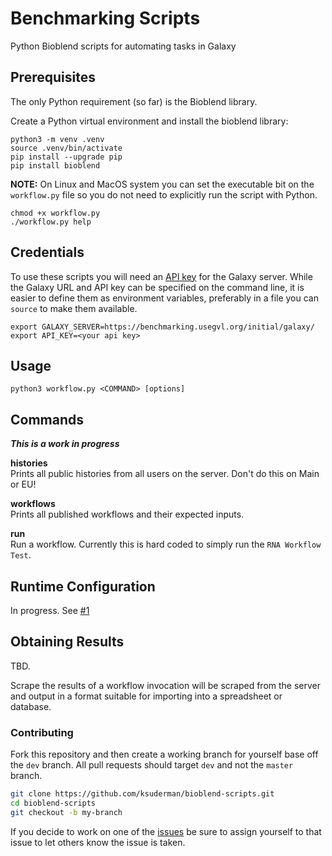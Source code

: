 # Benchmarking Scripts
Python Bioblend scripts for automating tasks in Galaxy

## Prerequisites

The only Python requirement (so far) is the Bioblend library.

Create a Python virtual environment and install the bioblend library:

```
python3 -m venv .venv
source .venv/bin/activate
pip install --upgrade pip
pip install bioblend
```

**NOTE:** On Linux and MacOS system you can set the executable bit on the `workflow.py`
file so you do not need to explicitly run the script with Python.

```
chmod +x workflow.py
./workflow.py help
```

## Credentials

To use these scripts you will need an [API key](https://training.galaxyproject.org/training-material/faqs/galaxy/preferences_admin_api_key.html) for the Galaxy server. While the Galaxy URL and API key can be specified on the command line, it is easier to define them as environment variables, preferably in a file you can `source` to make them available.

```
export GALAXY_SERVER=https://benchmarking.usegvl.org/initial/galaxy/
export API_KEY=<your api key>
```

## Usage

```
python3 workflow.py <COMMAND> [options]
```



## Commands

***This is a work in progress***

**histories**<br/>
Prints all public histories from all users on the server.  Don't do this on Main or EU!

**workflows**<br/>
Prints all published workflows and their expected inputs.

**run**<br/>
Run a workflow.  Currently this is hard coded to simply run the `RNA Workflow Test`.

## Runtime Configuration

In progress. See [#1](../../issues/1)

## Obtaining Results

TBD. 

Scrape the results of a workflow invocation will be scraped from the server and
output in a format suitable for importing into a spreadsheet or database.

### Contributing

Fork this repository and then create a working branch for yourself base off the `dev` branch. All pull requests should target  `dev` and not the `master` branch.

```bash
git clone https://github.com/ksuderman/bioblend-scripts.git
cd bioblend-scripts
git checkout -b my-branch
```

If you decide to work on one of the [issues](bioblend-scripts/issues) be sure to assign yourself to that issue to let others know the issue is taken.

